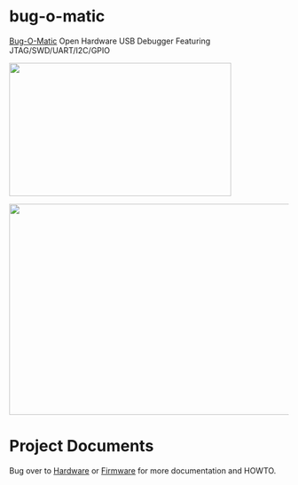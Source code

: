# bug-o-matic
[Bug-O-Matic](http://www.8bitgeek.net/bug-o-matic) Open Hardware USB Debugger Featuring JTAG/SWD/UART/I2C/GPIO 

[<img src="http://www.8bitgeek.net/bug-o-matic/bug-o-matic.png" width="400" height="240">](http://www.8bitgeek.net/bug-o-matic)

[<img src="http://www.8bitgeek.net/bug-o-matic/bug-o-matic-sch-reva.png" width="600" height="380">](http://www.8bitgeek.net/bug-o-matic)

# Project Documents

Bug over to [Hardware](https://github.com/8bitgeek/bug-o-matic/tree/master/hw) or [Firmware](https://github.com/8bitgeek/bug-o-matic/tree/master/fw) for more documentation and HOWTO.
